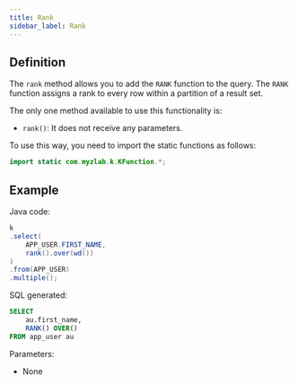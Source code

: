 ```yaml
---
title: Rank
sidebar_label: Rank
---
```


## Definition

The `rank` method allows you to add the `RANK` function to the query. The `RANK` function assigns a rank to every row within a partition of a result set.

The only one method available to use this functionality is:

- `rank()`: It does not receive any parameters.

To use this way, you need to import the static functions as follows:

```java
import static com.myzlab.k.KFunction.*;
```

## Example

Java code:

```java
k
.select(
    APP_USER.FIRST_NAME,
    rank().over(wd())
)
.from(APP_USER)
.multiple();
```

SQL generated:

```sql
SELECT
    au.first_name,
    RANK() OVER()
FROM app_user au
```

Parameters:

- None